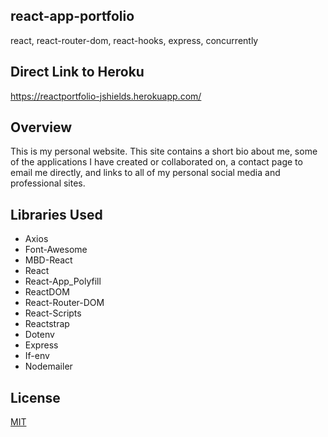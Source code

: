 ## react-app-portfolio
react, react-router-dom, react-hooks, express, concurrently

## Direct Link to Heroku 
https://reactportfolio-jshields.herokuapp.com/

## Overview 
This is my personal website. This site contains a short bio about me, some of the applications I have created or collaborated on, a contact page to email me directly, and links to all of my personal social media and professional sites. 

## Libraries Used
* Axios
* Font-Awesome
* MBD-React
* React
* React-App_Polyfill
* ReactDOM
* React-Router-DOM
* React-Scripts
* Reactstrap
* Dotenv
* Express
* If-env
* Nodemailer

## License
[MIT](https://choosealicense.com/licenses/mit/)

